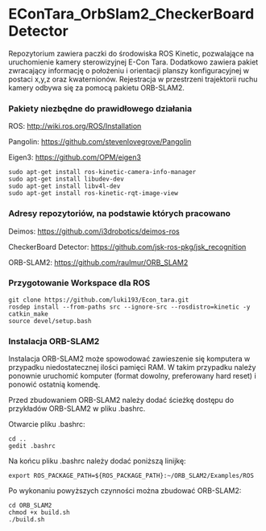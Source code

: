 # EConTara_OrbSlam2_CheckerBoardDetector
  Repozytorium zawiera paczki do środowiska ROS Kinetic, pozwalające na uruchomienie kamery sterowizyjnej E-Con Tara. Dodatkowo zawiera pakiet zwracający informację o położeniu i orientacji planszy konfiguracyjnej w postaci x,y,z oraz kwaternionów. Rejestracja w przestrzeni trajektorii ruchu kamery odbywa się za pomocą pakietu ORB-SLAM2.
  
  
### Pakiety niezbędne do prawidłowego działania
  ROS:
  http://wiki.ros.org/ROS/Installation

  
  Pangolin:
  https://github.com/stevenlovegrove/Pangolin
  
  Eigen3:
  https://github.com/OPM/eigen3
  

  ```
  sudo apt-get install ros-kinetic-camera-info-manager
  sudo apt-get install libudev-dev
  sudo apt-get install libv4l-dev
  sudo apt-get install ros-kinetic-rqt-image-view
  ```


### Adresy repozytoriów, na podstawie których pracowano
  Deimos:
  https://github.com/i3drobotics/deimos-ros
  
  CheckerBoard Detector:
  https://github.com/jsk-ros-pkg/jsk_recognition
  
  ORB-SLAM2:
  https://github.com/raulmur/ORB_SLAM2
  
  
### Przygotowanie Workspace dla ROS
  ```
  git clone https://github.com/luki193/Econ_tara.git
  rosdep install --from-paths src --ignore-src --rosdistro=kinetic -y
  catkin_make
  source devel/setup.bash
  ```
  
  
  
### Instalacja ORB-SLAM2
  Instalacja ORB-SLAM2 może spowodować zawieszenie się komputera w przypadku niedostatecznej ilości pamięci RAM. W takim przypadku należy ponownie uruchomić komputer (format dowolny, preferowany hard reset) i ponowić ostatnią komendę.
  
  
  Przed zbudowaniem ORB-SLAM2 należy dodać ścieżkę dostępu do przykładów ORB-SLAM2 w pliku .bashrc.
  
  Otwarcie pliku .bashrc:
```
cd ..
gedit .bashrc
```
  Na końcu pliku .bashrc należy dodać poniższą linijkę:
```
export ROS_PACKAGE_PATH=${ROS_PACKAGE_PATH}:~/ORB_SLAM2/Examples/ROS
```

  Po wykonaniu powyższych czynności można zbudować ORB-SLAM2:
```
cd ORB_SLAM2
chmod +x build.sh
./build.sh
```

